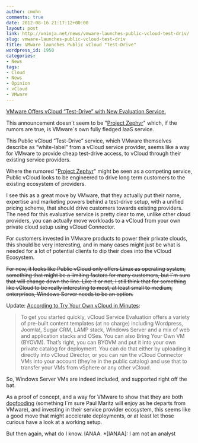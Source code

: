 ```yaml
---
author: cmohn
comments: true
date: 2012-08-16 21:17:12+00:00
layout: post
link: http://vninja.net/news/vmware-launches-public-vcloud-test-driv/
slug: vmware-launches-public-vcloud-test-driv
title: VMware launches Public vCloud "Test-Drive"
wordpress_id: 1950
categories:
- News
tags:
- Cloud
- News
- Opinion
- vCloud
- VMware
---
```


[VMware Offers vCloud “Test-Drive” with New Evaluation Service.](http://www.vmware.com/company/news/releases/vmw-vcloud-evaluation-081512.html)

This announcement doesn´t seem to be "[Project Zephyr](http://www.crn.com/news/cloud/240004764/vmwares-project-zephyr-challenges-amazon-microsoft-in-public-cloud-battle.htm)" which, if the rumors are true, is VMware´s own fully fledged IaaS service.

This Public vCloud “Test-Drive” service, which VMware themselves describe as  “white-label” from a vCloud service provider, seems like a way for VMware to provide cheap test-drive access, to vCloud through their existing service providers.

Where  the rumored "[Project Zephyr](http://www.crn.com/news/cloud/240004764/vmwares-project-zephyr-challenges-amazon-microsoft-in-public-cloud-battle.htm)" might be seen as a competing service, Public vCloud looks to be engineered to drive long term customers to the existing ecosystem of providers.

I see this as a great move by VMware, that they actually put their name, expertise and marketing powers behind a test-drive setup, with a unified pricing scheme, that should drive customers towards existing providers. The need for this evaluative service is pretty clear to me, unlike other cloud providers, you can actually move workloads to a vCloud from your own private cloud setup using vCloud Connector.

For customers invested in VMware products to power their private clouds, this should be very interesting, and in many cases might just be what is needed for a lot of potential clients to dip their does into the vCloud Ecosystem.

<del>For now, it looks like Public vCloud only offers Linux as operating system, something that might be a limiting factors for many customers, but I´m sure that will change down the line. Like it or not, I still think that for something like vCloud to be really interesting to most, at least small to medium, enterprises, Windows Server needs to be an option.</del>

Update: [According to Try Your Own vCloud in Minutes](http://blogs.vmware.com/vcloud/2012/08/try-your-own-vcloud-in-minutes.html):



<blockquote>To get you started quickly, vCloud Service Evaluation offers a variety of pre-built content templates (at no charge) including Wordpress, Joomla!, Sugar CRM, LAMP stack, Windows Server and a mix of web and application stacks and OSes. You can also Bring Your Own VM (BYOVM). That’s right, you can BYOVM and put it into your own private catalog for deployment. You can do that either by uploading it directly into vCloud Director, or you can run the vCloud Connector VMs into your account (they’re in the public catalog) and use that to transfer your VMs from vSphere or any other vCloud.</blockquote>



So, Windows Server VMs are indeed included, and supported right off the bat.


As a proof of concept, and a way for VMware to show that they are both [dogfooding](http://en.wikipedia.org/wiki/Eating_your_own_dog_food#Origin) (something I´m sure Paul Maritz will enjoy as he departs from VMware), and investing in their service provider ecosystem, this seems like a good move that might accelerate deployments, or at least let those curious have a look at a working setup.

But then again, what do I know. IANAA.
  *[IANAA]: I am not an analyst
